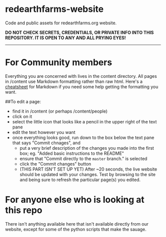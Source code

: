 # redearthfarms-website

Code and public assets for redearthfarms.org website.

**DO NOT CHECK SECRETS, CREDENTIALS, OR PRIVATE INFO INTO THIS REPOSITORY. IT IS OPEN TO ANY AND ALL PRYING EYES!**

---

# For Community members

Everything you are concerned with lives in the content directory. All pages in /content use Markdown formatting rather than raw html. Here's a [cheatsheet](https://github.com/adam-p/markdown-here/wiki/Markdown-Cheatsheet) for Markdown if you need some help getting the formatting you want.

##To edit a page:
* find it in /content (or perhaps /content/people)
* click on it
* select the little icon that looks like a pencil in the upper right of the text pane
* edit the text however you want
* once everything looks good, run down to the box below the text pane that says "Commit chnages", and
  * put a very brief description of the changes you made into the first box; eg. "Added basic instructions to the README"
  * ensure that "Commit directly to the `master` branch." is selected
  * click the "Commit changes" button
  * (THIS PART ISN'T SET UP YET) After ~20 seconds, the live website should be updated with your changes. Test by browsing to the site and being sure to refresh the particular page(s) you edited.
  

# For anyone else who is looking at this repo

There isn't anything available here that isn't available directly from our website, except for some of the python scripts that make the sauage.
